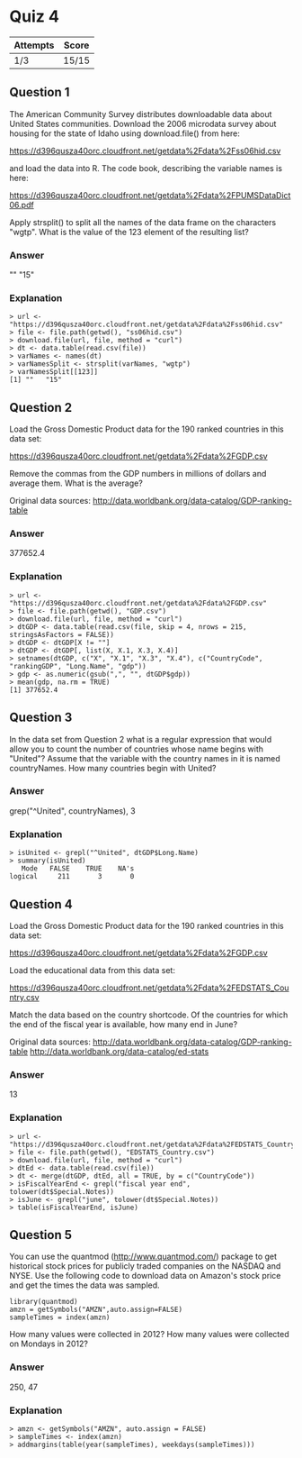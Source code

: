 Quiz 4
======

|Attempts|Score|
|--------|-----|
|     1/3|15/15|

Question 1
----------
The American Community Survey distributes downloadable data about United States communities. Download the 2006 microdata survey about housing for the state of Idaho using download.file() from here: 

https://d396qusza40orc.cloudfront.net/getdata%2Fdata%2Fss06hid.csv 

and load the data into R. The code book, describing the variable names is here: 

https://d396qusza40orc.cloudfront.net/getdata%2Fdata%2FPUMSDataDict06.pdf 

Apply strsplit() to split all the names of the data frame on the characters "wgtp". What is the value of the 123 element of the resulting list?

### Answer
"" "15"

### Explanation

    > url <- "https://d396qusza40orc.cloudfront.net/getdata%2Fdata%2Fss06hid.csv"
    > file <- file.path(getwd(), "ss06hid.csv")
    > download.file(url, file, method = "curl")
    > dt <- data.table(read.csv(file))
    > varNames <- names(dt)
    > varNamesSplit <- strsplit(varNames, "wgtp")
    > varNamesSplit[[123]]
    [1] ""   "15"
    
    
Question 2
----------
Load the Gross Domestic Product data for the 190 ranked countries in this data set: 

https://d396qusza40orc.cloudfront.net/getdata%2Fdata%2FGDP.csv 

Remove the commas from the GDP numbers in millions of dollars and average them. What is the average? 

Original data sources: http://data.worldbank.org/data-catalog/GDP-ranking-table

### Answer
377652.4

### Explanation

    > url <- "https://d396qusza40orc.cloudfront.net/getdata%2Fdata%2FGDP.csv"
    > file <- file.path(getwd(), "GDP.csv")
    > download.file(url, file, method = "curl")
    > dtGDP <- data.table(read.csv(file, skip = 4, nrows = 215, stringsAsFactors = FALSE))
    > dtGDP <- dtGDP[X != ""]
    > dtGDP <- dtGDP[, list(X, X.1, X.3, X.4)]
    > setnames(dtGDP, c("X", "X.1", "X.3", "X.4"), c("CountryCode", "rankingGDP", "Long.Name", "gdp"))
    > gdp <- as.numeric(gsub(",", "", dtGDP$gdp))
    > mean(gdp, na.rm = TRUE)
    [1] 377652.4
    
    
Question 3
----------
In the data set from Question 2 what is a regular expression that would allow you to count the number of countries whose name begins with "United"? Assume that the variable with the country names in it is named countryNames. How many countries begin with United?

### Answer
grep("^United", countryNames), 3

### Explanation

    > isUnited <- grepl("^United", dtGDP$Long.Name)
    > summary(isUnited)
       Mode   FALSE    TRUE    NA's 
    logical     211       3       0 


Question 4
----------
Load the Gross Domestic Product data for the 190 ranked countries in this data set: 

https://d396qusza40orc.cloudfront.net/getdata%2Fdata%2FGDP.csv 

Load the educational data from this data set: 

https://d396qusza40orc.cloudfront.net/getdata%2Fdata%2FEDSTATS_Country.csv 

Match the data based on the country shortcode. Of the countries for which the end of the fiscal year is available, how many end in June? 

Original data sources: 
http://data.worldbank.org/data-catalog/GDP-ranking-table 
http://data.worldbank.org/data-catalog/ed-stats

### Answer
13

### Explanation

    > url <- "https://d396qusza40orc.cloudfront.net/getdata%2Fdata%2FEDSTATS_Country.csv"
    > file <- file.path(getwd(), "EDSTATS_Country.csv")
    > download.file(url, file, method = "curl")
    > dtEd <- data.table(read.csv(file))
    > dt <- merge(dtGDP, dtEd, all = TRUE, by = c("CountryCode"))
    > isFiscalYearEnd <- grepl("fiscal year end", tolower(dt$Special.Notes))
    > isJune <- grepl("june", tolower(dt$Special.Notes))
    > table(isFiscalYearEnd, isJune)
    

Question 5
----------
You can use the quantmod (http://www.quantmod.com/) package to get historical stock prices for publicly traded companies on the NASDAQ and NYSE. Use the following code to download data on Amazon's stock price and get the times the data was sampled.

    library(quantmod)
    amzn = getSymbols("AMZN",auto.assign=FALSE)
    sampleTimes = index(amzn) 

How many values were collected in 2012? How many values were collected on Mondays in 2012?

### Answer
250, 47

### Explanation

    > amzn <- getSymbols("AMZN", auto.assign = FALSE)
    > sampleTimes <- index(amzn) 
    > addmargins(table(year(sampleTimes), weekdays(sampleTimes)))
    
    